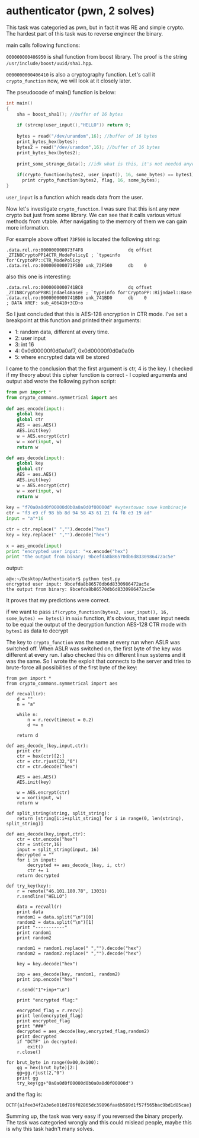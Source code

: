 # authenticator (pwn, 2 solves) 

This task was categoried as pwn, but in fact it was RE and simple crypto.
The hardest part of this task was to reverse engineer the binary.

main calls following functions:

`000000000406950` is sha1 function from boost library. The proof is the string `/usr/include/boost/uuid/sha1.hpp`.


`0000000000406410` is also a cryptography function. 
Let's call it `crypto_function` now, we will look at it closely later.

The pseudocode of main() function is below:

```C
int main()
{
	sha = boost_sha1(); //buffer of 16 bytes
	
	if (strcmp(user_input(),"HELLO")) return 0;
	
	bytes = read("/dev/urandom",16); //buffer of 16 bytes
	print_bytes_hex(bytes);
	bytes2 = read("/dev/urandom",16); //buffer of 16 bytes
	print_bytes_hex(bytes2);
	
	print_some_strange_data(); //idk what is this, it's not needed anyway :)
	
	if(crypto_function(bytes2, user_input(), 16, some_bytes) == bytes1)
	  print crypto_function(bytes2, flag, 16, some_bytes);
}
```

`user_input` is a function which reads data from the user.

Now let's investigate `crypto_function`. 
I was sure that this isnt any new crypto but just from some library.
We can see that it calls various virtual methods from vtable.
After navigating to the memory of them we can gain more information.

For example above offset `73F500` is located the following string:

```
.data.rel.ro:000000000073F4F8                 dq offset _ZTIN8CryptoPP14CTR_ModePolicyE ; `typeinfo for'CryptoPP::CTR_ModePolicy
.data.rel.ro:000000000073F500 unk_73F500      db    0  
```

also this one is interesting:

```
.data.rel.ro:0000000000741BC8                 dq offset _ZTIN8CryptoPP8Rijndael4BaseE ; `typeinfo for'CryptoPP::Rijndael::Base
.data.rel.ro:0000000000741BD0 unk_741BD0      db    0                 ; DATA XREF: sub_406410+3CD↑o
``` 


So I just concluded that this is AES-128 encryption in CTR mode.
I've set a breakpoint at this function and printed their arguments:

- 1: random data, different at every time.
- 2: user input
- 3: int 16
- 4: 0x0d00000f0d0a0af7, 0x0d00000f0d0a0a0b
- 5: where encrypted data will be stored

I came to the conclusion that the first argument is ctr, 4 is the key.
I checked if my theory about this cipher function is correct - I copied arguments and output abd wrote the following python script:

```python
from pwn import *
from crypto_commons.symmetrical import aes
        
def aes_encode(input):
	global key
	global ctr
	AES = aes.AES()
	AES.init(key)
	w = AES.encrypt(ctr)
	w = xor(input, w)
	return w

def aes_decode(input):
	global key
	global ctr
	AES = aes.AES()
	AES.init(key)
	w = AES.encrypt(ctr)
	w = xor(input, w)
	return w	
	
key = "f70a0a0d0f00000d0b0a0a0d0f00000d" #wytestowac nowe kombinacje
ctr = "f3 e9 cf 98 bb 8d 94 58 43 61 21 f4 f8 e3 19 ad"
input = "a"*16

ctr = ctr.replace(" ","").decode("hex")
key = key.replace(" ","").decode("hex")
	
x = aes_encode(input)
print "encrypted user input: "+x.encode("hex")
print "the output from binary: 9bcefda8b86570db6d8330986472ac5e"
```

output:

```
a@x:~/Desktop/Authenticator$ python test.py 
encrypted user input: 9bcefda8b86570db6d8330986472ac5e
the output from binary: 9bcefda8b86570db6d8330986472ac5e
```

It proves that my predictions were correct.

if we want to pass `if(crypto_function(bytes2, user_input(), 16, some_bytes) == bytes1)` in `main` function, it's obvious, that user input needs to be equal the output of the decryption function AES-128 CTR mode with `bytes1` as data to decrypt 
 

The key to `crypto_function` was the same at every run when ASLR was switched off.
When ASLR was switched on, the first byte of the key was different at every run.
I also checked this on different linux systems and it was the same.
So I wrote the exploit that connects to the server and tries to brute-force all possibilities of the first byte of the key:

```
from pwn import *
from crypto_commons.symmetrical import aes

def recvall(r):
    d = ""
    n = "a"
    
    while n:
        n = r.recv(timeout = 0.2)
        d += n
        
    return d 
	
def aes_decode_(key,input,ctr):
	print ctr
	ctr = hex(ctr)[2:]
	ctr = ctr.rjust(32,"0")
	ctr = ctr.decode("hex")
	
	AES = aes.AES()
	AES.init(key)
	
	w = AES.encrypt(ctr)
	w = xor(input, w)
	return w	

def split_string(string, split_string):
    return [string[i:i+split_string] for i in range(0, len(string), split_string)]

def aes_decode(key,input,ctr):
	ctr = ctr.encode("hex")
	ctr = int(ctr,16)
	input = split_string(input, 16)
	decrypted = ""
	for i in input:
		decrypted += aes_decode_(key, i, ctr)
		ctr += 1
	return decrypted

def try_key(key):
	r = remote("46.101.180.78", 13031)
	r.sendline("HELLO")

	data = recvall(r)
	print data
	random1 = data.split("\n")[0]
	random2 = data.split("\n")[1]
	print "-----------"
	print random1
	print random2

	random1 = random1.replace(" ","").decode("hex")
	random2 = random2.replace(" ","").decode("hex")

	key = key.decode("hex")

	inp = aes_decode(key, random1, random2)
	print inp.encode("hex") 

	r.send("1"+inp+"\n")

	print "encrypted flag:"

	encrypted_flag = r.recv()
	print len(encrypted_flag)
	print encrypted_flag
	print "###"
	decrypted = aes_decode(key,encrypted_flag,random2)
	print decrypted
	if "DCTF" in decrypted:
		exit()
	r.close()

for brut_byte in range(0x00,0x100):
	gg = hex(brut_byte)[2:]
	gg=gg.rjust(2,"0")
	print gg
	try_key(gg+"0a0a0d0f00000d0b0a0a0d0f00000d")
```


and the flag is:

```
DCTF{a1fee34f2a3e6e010d786f02865dc39896faa6b589d1f57f565bac9bd1d85cae}
```

Summing up, the task was very easy if you reversed the binary properly.
The task was categoried wrongly and this could mislead people, maybe this is why this task hadn't many solves.
